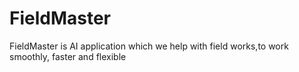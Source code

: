 # FieldMaster
FieldMaster is AI application which we help with field works,to work smoothly, faster and flexible
